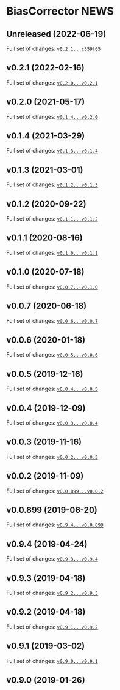 # BiasCorrector NEWS

## Unreleased (2022-06-19)


Full set of changes: [`v0.2.1...c359f65`](https://github.com/kapsner/BiasCorrector/compare/v0.2.1...c359f65)

## v0.2.1 (2022-02-16)


Full set of changes: [`v0.2.0...v0.2.1`](https://github.com/kapsner/BiasCorrector/compare/v0.2.0...v0.2.1)

## v0.2.0 (2021-05-17)


Full set of changes: [`v0.1.4...v0.2.0`](https://github.com/kapsner/BiasCorrector/compare/v0.1.4...v0.2.0)

## v0.1.4 (2021-03-29)


Full set of changes: [`v0.1.3...v0.1.4`](https://github.com/kapsner/BiasCorrector/compare/v0.1.3...v0.1.4)

## v0.1.3 (2021-03-01)


Full set of changes: [`v0.1.2...v0.1.3`](https://github.com/kapsner/BiasCorrector/compare/v0.1.2...v0.1.3)

## v0.1.2 (2020-09-22)


Full set of changes: [`v0.1.1...v0.1.2`](https://github.com/kapsner/BiasCorrector/compare/v0.1.1...v0.1.2)

## v0.1.1 (2020-08-16)


Full set of changes: [`v0.1.0...v0.1.1`](https://github.com/kapsner/BiasCorrector/compare/v0.1.0...v0.1.1)

## v0.1.0 (2020-07-18)


Full set of changes: [`v0.0.7...v0.1.0`](https://github.com/kapsner/BiasCorrector/compare/v0.0.7...v0.1.0)

## v0.0.7 (2020-06-18)


Full set of changes: [`v0.0.6...v0.0.7`](https://github.com/kapsner/BiasCorrector/compare/v0.0.6...v0.0.7)

## v0.0.6 (2020-01-18)


Full set of changes: [`v0.0.5...v0.0.6`](https://github.com/kapsner/BiasCorrector/compare/v0.0.5...v0.0.6)

## v0.0.5 (2019-12-16)


Full set of changes: [`v0.0.4...v0.0.5`](https://github.com/kapsner/BiasCorrector/compare/v0.0.4...v0.0.5)

## v0.0.4 (2019-12-09)


Full set of changes: [`v0.0.3...v0.0.4`](https://github.com/kapsner/BiasCorrector/compare/v0.0.3...v0.0.4)

## v0.0.3 (2019-11-16)


Full set of changes: [`v0.0.2...v0.0.3`](https://github.com/kapsner/BiasCorrector/compare/v0.0.2...v0.0.3)

## v0.0.2 (2019-11-09)


Full set of changes: [`v0.0.899...v0.0.2`](https://github.com/kapsner/BiasCorrector/compare/v0.0.899...v0.0.2)

## v0.0.899 (2019-06-20)


Full set of changes: [`v0.9.4...v0.0.899`](https://github.com/kapsner/BiasCorrector/compare/v0.9.4...v0.0.899)

## v0.9.4 (2019-04-24)


Full set of changes: [`v0.9.3...v0.9.4`](https://github.com/kapsner/BiasCorrector/compare/v0.9.3...v0.9.4)

## v0.9.3 (2019-04-18)


Full set of changes: [`v0.9.2...v0.9.3`](https://github.com/kapsner/BiasCorrector/compare/v0.9.2...v0.9.3)

## v0.9.2 (2019-04-18)


Full set of changes: [`v0.9.1...v0.9.2`](https://github.com/kapsner/BiasCorrector/compare/v0.9.1...v0.9.2)

## v0.9.1 (2019-03-02)


Full set of changes: [`v0.9.0...v0.9.1`](https://github.com/kapsner/BiasCorrector/compare/v0.9.0...v0.9.1)

## v0.9.0 (2019-01-26)

